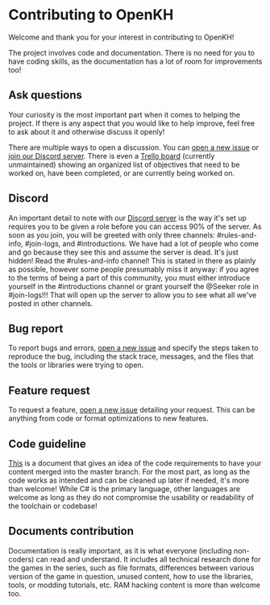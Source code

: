 # Contributing to OpenKH

Welcome and thank you for your interest in contributing to OpenKH!

The project involves code and documentation. There is no need for you to have coding skills, as the documentation has a lot of room for improvements too!

## Ask questions

Your curiosity is the most important part when it comes to helping the project. If there is any aspect that you would like to help improve, feel free to ask about it and otherwise discuss it openly!

There are multiple ways to open a discussion. You can [open a new issue](https://github.com/Xeeynamo/OpenKh/issues/new) or [join our Discord server](https://discord.openkh.dev/). There is even a [Trello board](https://trello.com/b/xUMpsGBE/openkh) (currently unmaintained) showing an organized list of objectives that need to be worked on, have been completed, or are currently being worked on.

## Discord
An important detail to note with our [Discord server](https://discord.openkh.dev/) is the way it's set up requires you to be given a role before you can access 90% of the server. As soon as you join, you will be greeted with only three channels: #rules-and-info, #join-logs, and #introductions. We have had a lot of people who come and go because they see this and assume the server is dead. It's just hidden! Read the #rules-and-info channel! This is stated in there as plainly as possible, however some people presumably miss it anyway: if you agree to the terms of being a part of this community, you must either introduce yourself in the #introductions channel or grant yourself the @Seeker role in #join-logs!!! That will open up the server to allow you to see what all we've posted in other channels.

## Bug report

To report bugs and errors, [open a new issue](https://github.com/Xeeynamo/OpenKh/issues/new) and specify the steps taken to reproduce the bug, including the stack trace, messages, and the files that the tools or libraries were trying to open.

## Feature request

To request a feature, [open a new issue](https://github.com/Xeeynamo/OpenKh/issues/new) detailing your request. This can be anything from code or format optimizations to new features.

## Code guideline

[This](CODE_GUIDELINE.md) is a document that gives an idea of the code requirements to have your content merged into the master branch. For the most part, as long as the code works as intended and can be cleaned up later if needed, it's more than welcome! While C# is the primary language, other languages are welcome as long as they do not compromise the usability or readability of the toolchain or codebase!

## Documents contribution

Documentation is really important, as it is what everyone (including non-coders) can read and understand. It includes all technical research done for the games in the series, such as file formats, differences between various version of the game in question, unused content, how to use the libraries, tools, or modding tutorials, etc. RAM hacking content is more than welcome too.

